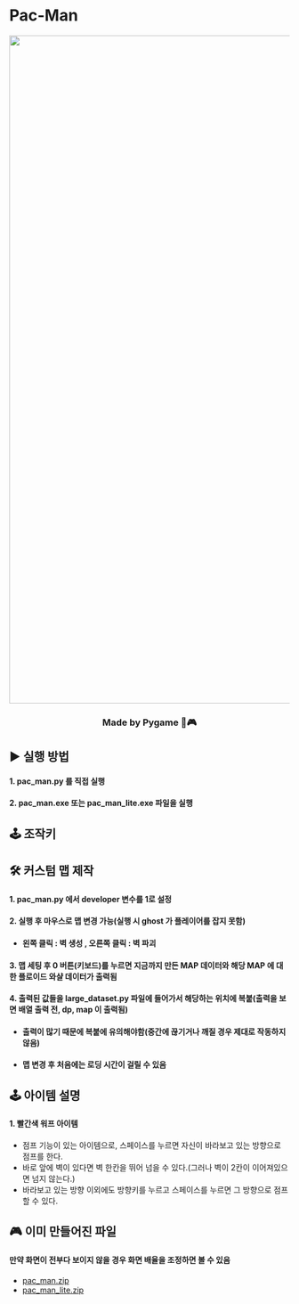 # Pac-Man
<div align="center">
  <img width="1200" alt="game_playing" src="https://github.com/python-programmer1512/Pac-Man/assets/68761453/58886a1e-2b61-4693-8d0d-8ed96ecfa2eb">
</div>  

<div align="center">

  ### Made by Pygame 🐍🎮
  
</div>  

  
## ▶️ 실행 방법



#### 1. pac_man.py 를 직접 실행 

#### 2. pac_man.exe 또는 pac_man_lite.exe 파일을 실행 


## 🕹️ 조작키


## 🛠 커스텀 맵 제작

####  1. pac_man.py 에서 developer 변수를 1로 설정 
  
####  2. 실행 후 마우스로 맵 변경 가능(실행 시 ghost 가 플레이어를 잡지 못함) 

* ####  왼쪽 클릭 : 벽 생성 , 오른쪽 클릭 : 벽 파괴 

#### 3. 맵 세팅 후 0 버튼(키보드)를 누르면 지금까지 만든 MAP 데이터와 해당 MAP 에 대한 플로이드 와샬 데이터가 출력됨

#### 4. 출력된 값들을 large_dataset.py 파일에 들어가서 해당하는 위치에 복붙(출력을 보면 배열 출력 전, dp, map 이 출력됨)

* #### 출력이 많기 때문에 복붙에 유의해야함(중간에 끊기거나 깨질 경우 제대로 작동하지 않음)

* #### 맵 변경 후 처음에는 로딩 시간이 걸릴 수 있음


## 🕹 아이템 설명 

#### 1. 빨간색 워프 아이템
* 점프 기능이 있는 아이템으로, 스페이스를 누르면 자신이 바라보고 있는 방향으로 점프를 한다. 
* 바로 앞에 벽이 있다면 벽 한칸을 뛰어 넘을 수 있다.(그러나 벽이 2칸이 이어져있으면 넘지 않는다.)
* 바라보고 있는 방향 이외에도 방향키를 누르고 스페이스를 누르면 그 방향으로 점프할 수 있다.  
  

## 🎮 이미 만들어진 파일
#### 만약 화면이 전부다 보이지 않을 경우 화면 배율을 조정하면 볼 수 있음
* [pac_man.zip](https://github.com/python-programmer1512/Pac-Man/blob/main/game_file/pac_man.zip)
* [pac_man_lite.zip](https://github.com/python-programmer1512/Pac-Man/blob/main/game_file/pac_man_lite.zip)

